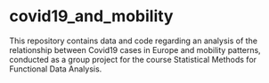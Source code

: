 # covid19_and_mobility
This repository contains data and code regarding an analysis of the relationship between Covid19 cases in Europe and mobility patterns, conducted as a group project for the course Statistical Methods for Functional Data Analysis. 
